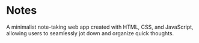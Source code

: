 # Notes
  A minimalist note-taking web app created with HTML, CSS, and JavaScript, allowing users to seamlessly jot down and organize quick thoughts.

